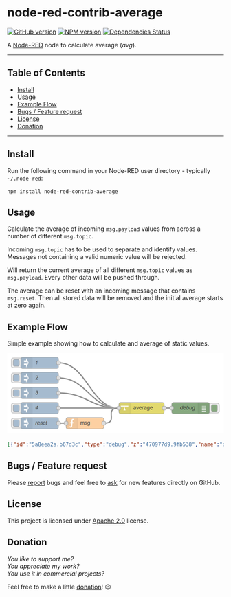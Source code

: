 node-red-contrib-average
========================

[![GitHub version](https://badge.fury.io/gh/eisbehr-%2Fnode-red-average.svg)](http://github.com/eisbehr-/node-red-average)
[![NPM version](https://badge.fury.io/js/node-red-contrib-average.svg)](http://www.npmjs.org/package/node-red-contrib-average)
[![Dependencies Status](https://david-dm.org/eisbehr-/node-red-average/status.svg)](https://david-dm.org/eisbehr-/node-red-average)

A <a href="http://nodered.org" target="_new">Node-RED</a> node to calculate average (_avg_).

---

## Table of Contents
* [Install](#install)
* [Usage](#usage)
* [Example Flow](#example-flow)
* [Bugs / Feature request](#bugs--feature-request)
* [License](#license)
* [Donation](#donation)

---

## Install

Run the following command in your Node-RED user directory - typically `~/.node-red`:

```
npm install node-red-contrib-average
```


## Usage

Calculate the average of incoming `msg.payload` values from across a number of different `msg.topic`.

Incoming `msg.topic` has to be used to separate and identify values.
Messages not containing a valid numeric value will be rejected.

Will return the current average of all different `msg.topic` values as `msg.payload`.
Every other data will be pushed through.

The average can be reset with an incoming message that contains `msg.reset`.
Then all stored data will be removed and the initial average starts at zero again.


## Example Flow

Simple example showing how to calculate and average of static values.

![example.png](./doc/example.png)

```JSON
[{"id":"5a8eea2a.b67d3c","type":"debug","z":"470977d9.9fb538","name":"debug","active":true,"console":"false","complete":"true","x":870,"y":200,"wires":[]},{"id":"c79942e7.6ae498","type":"inject","z":"470977d9.9fb538","name":"1","topic":"name_one","payload":"1","payloadType":"num","repeat":"","crontab":"","once":false,"x":470,"y":80,"wires":[["60d50df3.aacf5c"]]},{"id":"5b6c2de0.a35dc4","type":"inject","z":"470977d9.9fb538","name":"2","topic":"name_two","payload":"2","payloadType":"num","repeat":"","crontab":"","once":false,"x":470,"y":120,"wires":[["60d50df3.aacf5c"]]},{"id":"689a005a.9f41b8","type":"inject","z":"470977d9.9fb538","name":"3","topic":"name_three","payload":"3","payloadType":"num","repeat":"","crontab":"","once":false,"x":470,"y":160,"wires":[["60d50df3.aacf5c"]]},{"id":"4b264eb1.263c88","type":"inject","z":"470977d9.9fb538","name":"4","topic":"name_four","payload":"4","payloadType":"num","repeat":"","crontab":"","once":false,"x":470,"y":200,"wires":[["60d50df3.aacf5c"]]},{"id":"60d50df3.aacf5c","type":"average","z":"470977d9.9fb538","name":"","topic":"","x":740,"y":200,"wires":[["5a8eea2a.b67d3c"]]},{"id":"96ae6e69.adecc8","type":"inject","z":"470977d9.9fb538","name":"reset","topic":"","payload":"","payloadType":"date","repeat":"","crontab":"","once":false,"x":470,"y":240,"wires":[["49c46c67.385fc4"]]},{"id":"49c46c67.385fc4","type":"function","z":"470977d9.9fb538","name":"msg","func":"msg.reset = true;\nreturn msg;","outputs":1,"noerr":0,"x":590,"y":240,"wires":[["60d50df3.aacf5c"]]}]
```


## Bugs / Feature request
Please [report](http://github.com/eisbehr-/node-red-average/issues) bugs and feel free to [ask](http://github.com/eisbehr-/node-red-average/issues) for new features directly on GitHub.


## License
This project is licensed under [Apache 2.0](http://www.apache.org/licenses/LICENSE-2.0) license.


## Donation
_You like to support me?_  
_You appreciate my work?_  
_You use it in commercial projects?_  
  
Feel free to make a little [donation](https://www.paypal.com/cgi-bin/webscr?cmd=_s-xclick&hosted_button_id=FFL6VQJCUZMXC)! :wink: